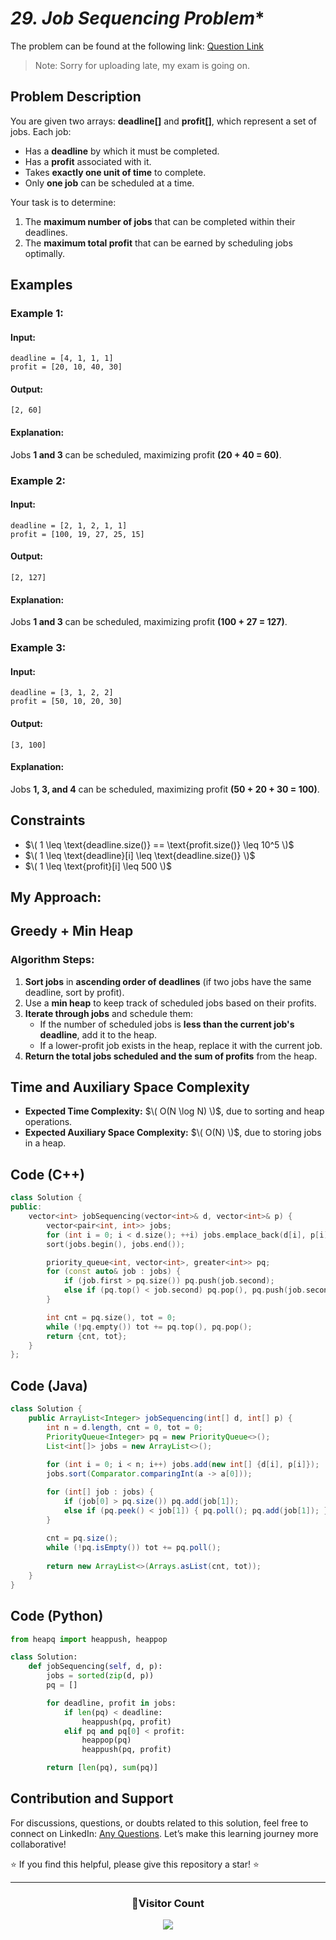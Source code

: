 # *29. Job Sequencing Problem**  

The problem can be found at the following link: [Question Link](https://www.geeksforgeeks.org/problems/job-sequencing-problem-1587115620/1)  

> Note: Sorry for uploading late, my exam is going on.


## **Problem Description**  

You are given two arrays: **deadline[]** and **profit[]**, which represent a set of jobs. Each job:  
- Has a **deadline** by which it must be completed.  
- Has a **profit** associated with it.  
- Takes **exactly one unit of time** to complete.  
- Only **one job** can be scheduled at a time.  

Your task is to determine:  
1. The **maximum number of jobs** that can be completed within their deadlines.  
2. The **maximum total profit** that can be earned by scheduling jobs optimally.  


## **Examples**  

### **Example 1:**  
#### **Input:**  
```plaintext
deadline = [4, 1, 1, 1]  
profit = [20, 10, 40, 30]
```
#### **Output:**  
```plaintext
[2, 60]
```
#### **Explanation:**  
Jobs **1 and 3** can be scheduled, maximizing profit **(20 + 40 = 60)**.  


### **Example 2:**  
#### **Input:**  
```plaintext
deadline = [2, 1, 2, 1, 1]  
profit = [100, 19, 27, 25, 15]
```
#### **Output:**  
```plaintext
[2, 127]
```
#### **Explanation:**  
Jobs **1 and 3** can be scheduled, maximizing profit **(100 + 27 = 127)**.  


### **Example 3:**  
#### **Input:**  
```plaintext
deadline = [3, 1, 2, 2]  
profit = [50, 10, 20, 30]
```
#### **Output:**  
```plaintext
[3, 100]
```
#### **Explanation:**  
Jobs **1, 3, and 4** can be scheduled, maximizing profit **(50 + 20 + 30 = 100)**.  


## **Constraints**  
- $\( 1 \leq \text{deadline.size()} == \text{profit.size()} \leq 10^5 \)$  
- $\( 1 \leq \text{deadline}[i] \leq \text{deadline.size()} \)$  
- $\( 1 \leq \text{profit}[i] \leq 500 \)$  

## **My Approach:**

## **Greedy + Min Heap**

### **Algorithm Steps:**  
1. **Sort jobs** in **ascending order of deadlines** (if two jobs have the same deadline, sort by profit).  
2. Use a **min heap** to keep track of scheduled jobs based on their profits.  
3. **Iterate through jobs** and schedule them:  
   - If the number of scheduled jobs is **less than the current job's deadline**, add it to the heap.  
   - If a lower-profit job exists in the heap, replace it with the current job.  
4. **Return the total jobs scheduled and the sum of profits** from the heap.  


## **Time and Auxiliary Space Complexity**  
- **Expected Time Complexity:** $\( O(N \log N) \)$, due to sorting and heap operations.  
- **Expected Auxiliary Space Complexity:** $\( O(N) \)$, due to storing jobs in a heap.  



## **Code (C++)**  

```cpp
class Solution {
public:
    vector<int> jobSequencing(vector<int>& d, vector<int>& p) {
        vector<pair<int, int>> jobs;
        for (int i = 0; i < d.size(); ++i) jobs.emplace_back(d[i], p[i]);
        sort(jobs.begin(), jobs.end());

        priority_queue<int, vector<int>, greater<int>> pq;
        for (const auto& job : jobs) {
            if (job.first > pq.size()) pq.push(job.second);
            else if (pq.top() < job.second) pq.pop(), pq.push(job.second);
        }

        int cnt = pq.size(), tot = 0;
        while (!pq.empty()) tot += pq.top(), pq.pop();
        return {cnt, tot};
    }
};
```


## **Code (Java)**  

```java
class Solution {
    public ArrayList<Integer> jobSequencing(int[] d, int[] p) {
        int n = d.length, cnt = 0, tot = 0;
        PriorityQueue<Integer> pq = new PriorityQueue<>();
        List<int[]> jobs = new ArrayList<>();
        
        for (int i = 0; i < n; i++) jobs.add(new int[] {d[i], p[i]});
        jobs.sort(Comparator.comparingInt(a -> a[0]));

        for (int[] job : jobs) {
            if (job[0] > pq.size()) pq.add(job[1]);
            else if (pq.peek() < job[1]) { pq.poll(); pq.add(job[1]); }
        }
        
        cnt = pq.size();
        while (!pq.isEmpty()) tot += pq.poll();
        
        return new ArrayList<>(Arrays.asList(cnt, tot));
    }
}
```


## **Code (Python)**  

```python
from heapq import heappush, heappop

class Solution:
    def jobSequencing(self, d, p):
        jobs = sorted(zip(d, p))
        pq = []

        for deadline, profit in jobs:
            if len(pq) < deadline:
                heappush(pq, profit)
            elif pq and pq[0] < profit:
                heappop(pq)
                heappush(pq, profit)

        return [len(pq), sum(pq)]
```




## **Contribution and Support**  

For discussions, questions, or doubts related to this solution, feel free to connect on LinkedIn: [Any Questions](https://www.linkedin.com/in/patel-hetkumar-sandipbhai-8b110525a/). Let’s make this learning journey more collaborative!  

⭐ If you find this helpful, please give this repository a star! ⭐  

---

<div align="center">
  <h3><b>📍Visitor Count</b></h3>
</div>

<p align="center">
  <img src="https://profile-counter.glitch.me/Hunterdii/count.svg" />
</p>

